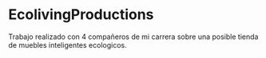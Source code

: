 # EcolivingProductions
Trabajo realizado con 4 compañeros de mi carrera sobre una posible tienda de muebles inteligentes ecologicos.
